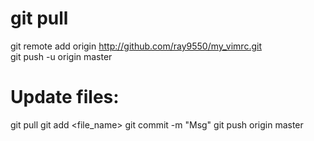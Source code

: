 # git pull
git remote add origin http://github.com/ray9550/my_vimrc.git  
git push -u origin master  

# Update files:
git pull
git add <file_name>
git commit -m "Msg"
git push origin master
